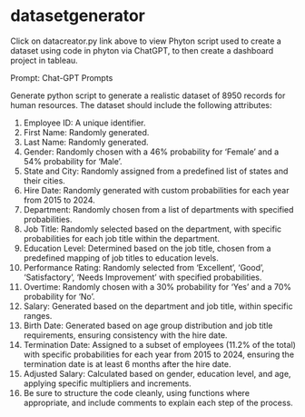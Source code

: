 # datasetgenerator

Click on datacreator.py link above to view Phyton script used to create a dataset using code in phyton via ChatGPT, to then create a dashboard project in tableau.

Prompt:
Chat-GPT Prompts

Generate python script to generate a realistic dataset of 8950 records for human resources. The dataset should include the following attributes:

1. Employee ID: A unique identifier.
2. First Name: Randomly generated.
3. Last Name: Randomly generated.
4. Gender: Randomly chosen with a 46% probability for ‘Female’ and a 54% probability for ‘Male’.
5. State and City: Randomly assigned from a predefined list of states and their cities.
6. Hire Date: Randomly generated with custom probabilities for each year from 2015 to 2024.
7. Department: Randomly chosen from a list of departments with specified probabilities.
8. Job Title: Randomly selected based on the department, with specific probabilities for each job title within the department.
9. Education Level: Determined based on the job title, chosen from a predefined mapping of job titles to education levels.
10. Performance Rating: Randomly selected from ‘Excellent’, ‘Good’, ‘Satisfactory’, ‘Needs Improvement’ with specified probabilities.
11. Overtime: Randomly chosen with a 30% probability for ‘Yes’ and a 70% probability for ‘No’.
12. Salary: Generated based on the department and job title, within specific ranges.
13. Birth Date: Generated based on age group distribution and job title requirements, ensuring consistency with the hire date.
14. Termination Date: Assigned to a subset of employees (11.2% of the total) with specific probabilities for each year from 2015 to 2024, ensuring the termination date is at     least 6 months after the hire date.
15. Adjusted Salary: Calculated based on gender, education level, and age, applying specific multipliers and increments.
16. Be sure to structure the code cleanly, using functions where appropriate, and include comments to explain each step of the process.



